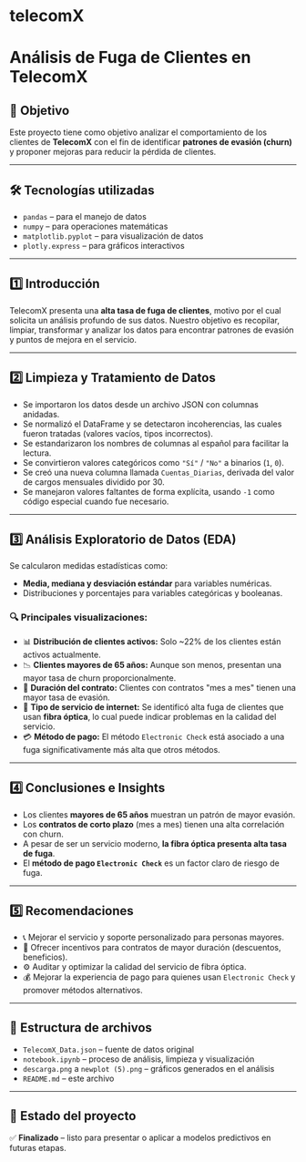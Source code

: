 # telecomX
# Análisis de Fuga de Clientes en TelecomX

## 📌 Objetivo

Este proyecto tiene como objetivo analizar el comportamiento de los clientes de **TelecomX** con el fin de identificar **patrones de evasión (churn)** y proponer mejoras para reducir la pérdida de clientes.

---

## 🛠 Tecnologías utilizadas

- `pandas` – para el manejo de datos
- `numpy` – para operaciones matemáticas
- `matplotlib.pyplot` – para visualización de datos
- `plotly.express` – para gráficos interactivos

---

## 1️⃣ Introducción

TelecomX presenta una **alta tasa de fuga de clientes**, motivo por el cual solicita un análisis profundo de sus datos. Nuestro objetivo es recopilar, limpiar, transformar y analizar los datos para encontrar patrones de evasión y puntos de mejora en el servicio.

---

## 2️⃣ Limpieza y Tratamiento de Datos

- Se importaron los datos desde un archivo JSON con columnas anidadas.
- Se normalizó el DataFrame y se detectaron incoherencias, las cuales fueron tratadas (valores vacíos, tipos incorrectos).
- Se estandarizaron los nombres de columnas al español para facilitar la lectura.
- Se convirtieron valores categóricos como `"Sí"` / `"No"` a binarios (`1`, `0`).
- Se creó una nueva columna llamada `Cuentas_Diarias`, derivada del valor de cargos mensuales dividido por 30.
- Se manejaron valores faltantes de forma explícita, usando `-1` como código especial cuando fue necesario.

---

## 3️⃣ Análisis Exploratorio de Datos (EDA)

Se calcularon medidas estadísticas como:

- **Media, mediana y desviación estándar** para variables numéricas.
- Distribuciones y porcentajes para variables categóricas y booleanas.

### 🔍 Principales visualizaciones:

- 📊 **Distribución de clientes activos:** Solo ~22% de los clientes están activos actualmente.
- 📉 **Clientes mayores de 65 años:** Aunque son menos, presentan una mayor tasa de churn proporcionalmente.
- 📆 **Duración del contrato:** Clientes con contratos "mes a mes" tienen una mayor tasa de evasión.
- 📡 **Tipo de servicio de internet:** Se identificó alta fuga de clientes que usan **fibra óptica**, lo cual puede indicar problemas en la calidad del servicio.
- 💳 **Método de pago:** El método `Electronic Check` está asociado a una fuga significativamente más alta que otros métodos.

---

## 4️⃣ Conclusiones e Insights

- Los clientes **mayores de 65 años** muestran un patrón de mayor evasión.
- Los **contratos de corto plazo** (mes a mes) tienen una alta correlación con churn.
- A pesar de ser un servicio moderno, **la fibra óptica presenta alta tasa de fuga**.
- El **método de pago `Electronic Check`** es un factor claro de riesgo de fuga.

---

## 5️⃣ Recomendaciones

- 📞 Mejorar el servicio y soporte personalizado para personas mayores.
- 🤝 Ofrecer incentivos para contratos de mayor duración (descuentos, beneficios).
- ⚙️ Auditar y optimizar la calidad del servicio de fibra óptica.
- 💰 Mejorar la experiencia de pago para quienes usan `Electronic Check` y promover métodos alternativos.

---

## 📂 Estructura de archivos

- `TelecomX_Data.json` – fuente de datos original
- `notebook.ipynb` – proceso de análisis, limpieza y visualización
- `descarga.png` a `newplot (5).png` – gráficos generados en el análisis
- `README.md` – este archivo

---

## 📌 Estado del proyecto

✅ **Finalizado** – listo para presentar o aplicar a modelos predictivos en futuras etapas.
